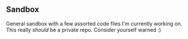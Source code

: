 ## Sandbox

General sandbox with a few assorted code files I'm currently working on.  
This really *should* be a private repo. Consider yourself warned :)
